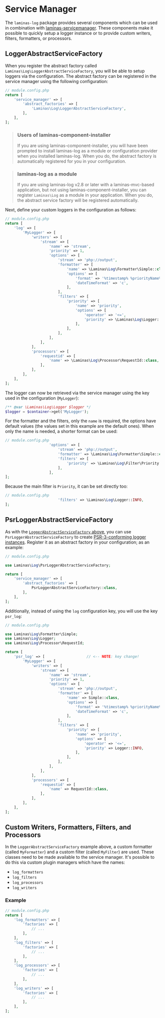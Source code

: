 # Service Manager

The `laminas-log` package provides several components which can be used in
combination with [laminas-servicemanager](https://docs.laminas.dev/laminas-servicemanager).
These components make it possible to quickly setup a logger instance or to
provide custom writers, filters, formatters, or processors.

## LoggerAbstractServiceFactory

When you register the abstract factory called `Laminas\Log\LoggerAbstractServiceFactory`,
you will be able to setup loggers via the configuration. The abstract factory can be
registered in the service manager using the following configuration:

```php
// module.config.php
return [
    'service_manager' => [
        'abstract_factories' => [
            'Laminas\Log\LoggerAbstractServiceFactory',
        ],
    ],
];
```

> ### Users of laminas-component-installer
>
> If you are using laminas-component-installer, you will have been prompted to
> install laminas-log as a module or configuration provider when you installed
> laminas-log. When you do, the abstract factory is automatically registered
> for you in your configuration.

> ### laminas-log as a module
>
> If you are using laminas-log v2.8 or later with a laminas-mvc-based application,
> but not using laminas-component-installer, you can register `Laminas\Log` as a
> module in your application. When you do, the abstract service factory
> will be registered automatically.

Next, define your custom loggers in the configuration as follows:

```php
// module.config.php
return [
    'log' => [
        'MyLogger' => [
            'writers' => [
                'stream' => [
                    'name' => 'stream',
                    'priority' => 1,
                    'options' => [
                        'stream' => 'php://output',
                        'formatter' => [
                            'name' => \Laminas\Log\Formatter\Simple::class,
                            'options' => [
                                'format' => '%timestamp% %priorityName% (%priority%): %message% %extra%',
                                'dateTimeFormat' => 'c',
                            ],
                        ],
                        'filters' => [
                            'priority' => [
                                'name' => 'priority',
                                'options' => [
                                    'operator' => '<=',
                                    'priority' => \Laminas\Log\Logger::INFO,
                                ],
                            ],
                        ],
                    ],
                ],
            ],
            'processors' => [
                'requestid' => [
                    'name' => \Laminas\Log\Processor\RequestId::class,
                ],
            ],
        ],
    ],
];
```

The logger can now be retrieved via the service manager using the key used in
the configuration (`MyLogger`):

```php
/** @var \Laminas\Log\Logger $logger */
$logger = $container->get('MyLogger');
```

For the formatter and the filters, only the `name` is required, the options have
default values (the values set in this example are the default ones). When only
the name is needed, a shorter format can be used:

```php
// module.config.php
                    'options' => [
                        'stream' => 'php://output',
                        'formatter' => \Laminas\Log\Formatter\Simple::class,
                        'filters' => [
                            'priority' => \Laminas\Log\Filter\Priority::class,
                        ],
                    ],
];
```

Because the main filter is `Priority`, it can be set directly too:

```php
// module.config.php
                        'filters' => \Laminas\Log\Logger::INFO,
];
```

## PsrLoggerAbstractServiceFactory

As with the [`LoggerAbstractServiceFactory` above](#loggerabstractservicefactory),
you can use `PsrLoggerAbstractServiceFactory` to create [PSR-3-conforming
logger instances](psr3.md). Register it as an abstract factory in your
configuration; as an example:

```php
// module.config.php

use Laminas\Log\PsrLoggerAbstractServiceFactory;

return [
    'service_manager' => [
        'abstract_factories' => [
            PsrLoggerAbstractServiceFactory::class,
        ],
    ],
];
```

Additionally, instead of using the `log` configuration key, you will use the key
`psr_log`:

```php
// module.config.php

use Laminas\Log\Formatter\Simple;
use Laminas\Log\Logger;
use Laminas\Log\Processor\RequestId;

return [
    'psr_log' => [                   // <-- NOTE: key change!
        'MyLogger' => [
            'writers' => [
                'stream' => [
                    'name' => 'stream',
                    'priority' => 1,
                    'options' => [
                        'stream' => 'php://output',
                        'formatter' => [
                            'name' => Simple::class,
                            'options' => [
                                'format' => '%timestamp% %priorityName% (%priority%): %message% %extra%',
                                'dateTimeFormat' => 'c',
                            ],
                        ],
                        'filters' => [
                            'priority' => [
                                'name' => 'priority',
                                'options' => [
                                    'operator' => '<=',
                                    'priority' => Logger::INFO,
                                ],
                            ],
                        ],
                    ],
                ],
            ],
            'processors' => [
                'requestid' => [
                    'name' => RequestId::class,
                ],
            ],
        ],
    ],
];
```

## Custom Writers, Formatters, Filters, and Processors

In the `LoggerAbstractServiceFactory` example above, a custom formatter (called
`MyFormatter`) and a custom filter (called `MyFilter`) are used. These classes
need to be made available to the service manager. It's possible to do this via
custom plugin managers which have the names:

- `log_formatters`
- `log_filters`
- `log_processors`
- `log_writers`

### Example

```php
// module.config.php
return [
    'log_formatters' => [
        'factories' => [
            // ...
        ],
    ],
    'log_filters' => [
        'factories' => [
            // ...
        ],
    ],
    'log_processors' => [
        'factories' => [
            // ...
        ],
    ],
    'log_writers' => [
        'factories' => [
            // ...
        ],
    ],
];
```
